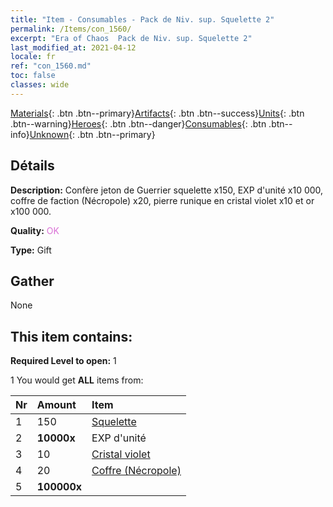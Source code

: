 ```yaml
---
title: "Item - Consumables - Pack de Niv. sup. Squelette 2"
permalink: /Items/con_1560/
excerpt: "Era of Chaos  Pack de Niv. sup. Squelette 2"
last_modified_at: 2021-04-12
locale: fr
ref: "con_1560.md"
toc: false
classes: wide
---
```

 [Materials](/fr/Items/){: .btn .btn--primary}[Artifacts](/fr/Items/Artifacts/){: .btn .btn--success}[Units](/fr/Items/Units/){: .btn .btn--warning}[Heroes](/fr/Items/Heroes/){: .btn .btn--danger}[Consumables](/fr/Items/Consumables/){: .btn .btn--info}[Unknown](/fr/Items/Unknown/){: .btn .btn--primary}

## Détails
 **Description:** Confère jeton de Guerrier squelette x150, EXP d'unité x10 000, coffre de faction (Nécropole) x20, pierre runique en cristal violet x10 et or x100 000.

 **Quality:** <span style="color: #DA70D6">OK</span>

 **Type:** Gift

## Gather

  None

## This item contains:

 **Required Level to open:** 1

 1 You would get **ALL** items  from:

  | Nr | Amount |     Item    |
  |:---|:-------|:------------|
  | 1 | 150 | [Squelette](/fr/Items/unt_208/) | 
  | 2 |  **10000x** | EXP d'unité |  | 
  | 3 | 10 | [Cristal violet](/fr/Items/con_720/) | 
  | 4 | 20 | [Coffre (Nécropole)](/fr/Items/con_1271/) | 
  | 5 |  **100000x** | <i class="fas fa-coins"/> |  | 
